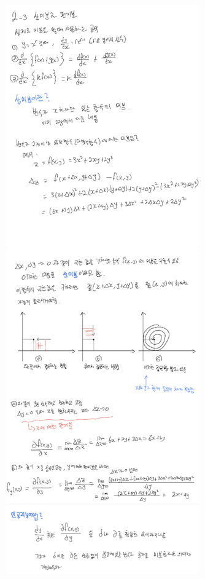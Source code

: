 <p align="center">
  <img width=700 alt="note" src="https://github.com/jasonheesanglee/theoretical_study/blob/main/Mathematics/data/2-3-Note-1.png">
  <img width=700 alt="note" src="https://github.com/jasonheesanglee/theoretical_study/blob/main/Mathematics/data/2-3-Note-2.png">
  <img width=700 alt="note" src="https://github.com/jasonheesanglee/theoretical_study/blob/main/Mathematics/data/2-3-Note-3.png">
</p>
